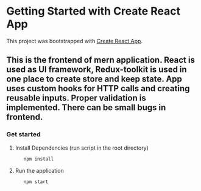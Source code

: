 # Getting Started with Create React App

This project was bootstrapped with [Create React App](https://github.com/facebook/create-react-app).

## This is the frontend of mern application. React is used as UI framework, Redux-toolkit is used in one place to create store and keep state. App uses custom hooks for HTTP calls and creating reusable inputs. Proper validation is implemented. There can be small bugs in frontend.

### Get started 
1. Install Dependencies (run script in the root directory)
     ```bash
        npm install
     ```
2. Run the application 
     ```bash
        npm start
     ```    